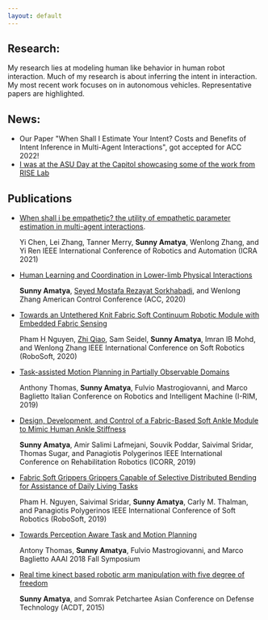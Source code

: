 ```yaml
---
layout: default
---
```

## Research:
My research lies at modeling human like behavior in human robot interaction. Much of my research is about inferring the intent in interaction. 
My most recent work focuses on in autonomous vehicles. Representative papers are highlighted.

## News:
*	Our Paper "When Shall I Estimate Your Intent? Costs and Benefits of Intent Inference in Multi-Agent Interactions", got accepted for ACC 2022!
*	[I was at the ASU Day at the Capitol showcasing some of the work from RISE Lab](https://twitter.com/asuriselab/status/1486181046613774337/photo/2)

## Publications
*   [When shall i be empathetic? the utility of empathetic parameter estimation in multi-agent interactions](https://ieeexplore.ieee.org/stamp/stamp.jsp?arnumber=9561079).
	
	Yi Chen, Lei Zhang, Tanner Merry, **Sunny Amatya**, Wenlong Zhang, and Yi Ren
	IEEE International Conference of Robotics and Automation (ICRA 2021)
	
*   [Human Learning and Coordination in Lower-limb Physical Interactions](https://ieeexplore.ieee.org/stamp/stamp.jsp?arnumber=9147738)
	
	**Sunny Amatya**, [Seyed Mostafa Rezayat Sorkhabadi](https://www.linkedin.com/in/mostafa-rezayat-37897358/), and Wenlong Zhang
	American Control Conference (ACC, 2020)
	
*   [Towards an Untethered Knit Fabric Soft Continuum Robotic Module with Embedded Fabric Sensing](https://ieeexplore.ieee.org/stamp/stamp.jsp?arnumber=9116025)
	
	Pham H Nguyen, [Zhi Qiao](https://scholar.google.com/citations?user=LZCFHPQAAAAJ&hl=en), Sam Seidel, **Sunny Amatya**, Imran IB Mohd, and Wenlong Zhang
	IEEE International Conference on Soft Robotics (RoboSoft, 2020)
	
*	[Task-assisted Motion Planning in Partially Observable Domains](https://arxiv.org/pdf/1908.10227.pdf)
	
	Anthony Thomas, **Sunny Amatya**, Fulvio Mastrogiovanni, and Marco Baglietto
	Italian Conference on Robotics and Intelligent Machine (I-RIM, 2019)
	
*	[Design, Development, and Control of a Fabric-Based Soft Ankle Module to Mimic Human Ankle Stiffness](https://ieeexplore.ieee.org/abstract/document/8779495)
	
	**Sunny Amatya**, Amir Salimi Lafmejani, Souvik Poddar, Saivimal Sridar, Thomas Sugar, and Panagiotis Polygerinos
	IEEE International Conference on Rehabilitation Robotics (ICORR, 2019)
	
*	[Fabric Soft Grippers Grippers Capable of Selective Distributed Bending for Assistance of Daily Living Tasks](https://ieeexplore.ieee.org/stamp/stamp.jsp?arnumber=8722758)
	
	Pham H. Nguyen, Saivimal Sridar, **Sunny Amatya**, Carly M. Thalman, and Panagiotis Polygerinos
	IEEE International Conference of Soft Robotics (RoboSoft, 2019)
	
*	[Towards Perception Aware Task and Motion Planning](https://www.researchgate.net/profile/Antony-Thomas-3/publication/329399485_Towards_Perception_Aware_Task-Motion_Planning/links/5c06898d299bf169ae316c84/Towards-Perception-Aware-Task-Motion-Planning.pdf)
	
	Antony Thomas, **Sunny Amatya**, Fulvio Mastrogiovanni, and Marco Baglietto
	AAAI 2018 Fall Symposium
	
* 	[Real time kinect based robotic arm manipulation with five degree of freedom](https://ieeexplore.ieee.org/stamp/stamp.jsp?arnumber=7111574)
	
	**Sunny Amatya**, and Somrak Petchartee 
	Asian Conference on Defense Technology (ACDT, 2015)
